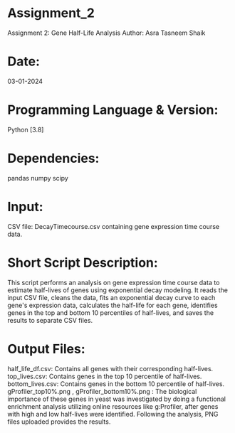 # Assignment_2
Assignment 2: Gene Half-Life Analysis
Author:
Asra Tasneem Shaik

# Date:
03-01-2024

# Programming Language & Version:
Python [3.8]

# Dependencies:
pandas 
numpy 
scipy 

# Input:
CSV file: DecayTimecourse.csv containing gene expression time course data.

# Short Script Description:
This script performs an analysis on gene expression time course data to estimate half-lives of genes using exponential decay modeling. It reads the input CSV file, cleans the data, fits an exponential decay curve to each gene's expression data, calculates the half-life for each gene, identifies genes in the top and bottom 10 percentiles of half-lives, and saves the results to separate CSV files.

# Output Files:
half_life_df.csv: Contains all genes with their corresponding half-lives.
top_lives.csv: Contains genes in the top 10 percentile of half-lives.
bottom_lives.csv: Contains genes in the bottom 10 percentile of half-lives.
gProfiler_top10%.png , gProfiler_bottom10%.png : The biological importance of these genes in yeast was investigated by doing a functional enrichment analysis utilizing online resources like g:Profiler, after genes with high and low half-lives were identified. 
Following the analysis, PNG files uploaded provides the results.
